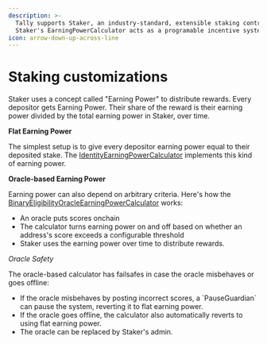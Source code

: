 ```yaml
---
description: >-
  Tally supports Staker, an industry-standard, extensible staking contract.
  Staker's EarningPowerCalculator acts as a programable incentive system
icon: arrow-down-up-across-line
---
```


# Staking customizations

Staker uses a concept called "Earning Power" to distribute rewards. Every depositor gets Earning Power. Their share of the reward is their earning power divided by the total earning power in Staker, over time.&#x20;

**Flat Earning Power**

The simplest setup is to give every depositor earning power equal to their deposited stake. The [IdentityEarningPowerCalculator](https://github.com/withtally/staker/blob/main/src/calculators/IdentityEarningPowerCalculator.sol) implements this kind of earning power.

**Oracle-based Earning Power**

Earning power can also depend on arbitrary criteria. Here's how the [BinaryEligibilityOracleEarningPowerCalculator](https://github.com/withtally/staker/blob/main/src/calculators/BinaryEligibilityOracleEarningPowerCalculator.sol) works:

* An oracle puts scores onchain
* The calculator turns earning power on and off based on whether an address's score exceeds a configurable threshold
* Staker uses the earning power over time to distribute rewards.

_Oracle Safety_

The oracle-based calculator has failsafes in case the oracle misbehaves or goes offline:

* If the oracle misbehaves by posting incorrect scores, a \`PauseGuardian\` can pause the system, reverting it to flat earning power.&#x20;
* If the oracle goes offline, the calculator also automatically reverts to using flat earning power.
* The oracle can be replaced by Staker's admin.
